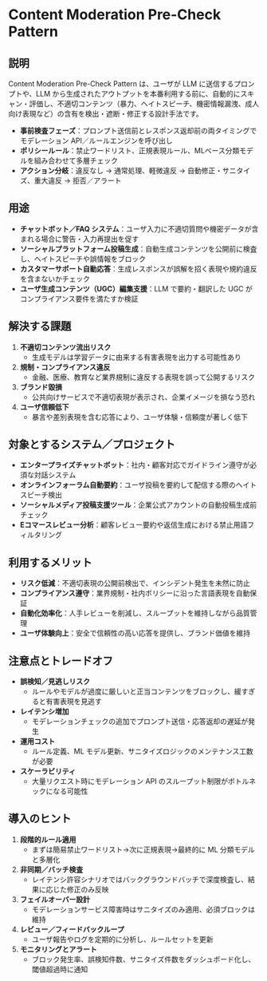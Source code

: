 # Content Moderation Pre-Check Pattern

## 説明  
Content Moderation Pre-Check Pattern は、ユーザが LLM に送信するプロンプトや、LLM から生成されたアウトプットを本番利用する前に、自動的にスキャン・評価し、不適切コンテンツ（暴力、ヘイトスピーチ、機密情報漏洩、成人向け表現など）の含有を検出・遮断・修正する設計手法です。  
- **事前検査フェーズ**：プロンプト送信前とレスポンス返却前の両タイミングでモデレーション API／ルールエンジンを呼び出し  
- **ポリシールール**：禁止ワードリスト、正規表現ルール、MLベース分類モデルを組み合わせて多層チェック  
- **アクション分岐**：違反なし → 通常処理、軽微違反 → 自動修正・サニタイズ、重大違反 → 拒否／アラート  

## 用途  
- **チャットボット／FAQ システム**：ユーザ入力に不適切質問や機密データが含まれる場合に警告・入力再提出を促す  
- **ソーシャルプラットフォーム投稿生成**：自動生成コンテンツを公開前に検査し、ヘイトスピーチや誤情報をブロック  
- **カスタマーサポート自動応答**：生成レスポンスが誤解を招く表現や規約違反を含まないかチェック  
- **ユーザ生成コンテンツ（UGC）編集支援**：LLM で要約・翻訳した UGC がコンプライアンス要件を満たすか検証  

## 解決する課題  
1. **不適切コンテンツ流出リスク**  
   - 生成モデルは学習データに由来する有害表現を出力する可能性あり  
2. **規制・コンプライアンス違反**  
   - 金融、医療、教育など業界規制に違反する表現を誤って公開するリスク  
3. **ブランド毀損**  
   - 公共向けサービスで不適切表現が表示され、企業イメージを損なう恐れ  
4. **ユーザ信頼低下**  
   - 暴言や差別表現を含む応答により、ユーザ体験・信頼度が著しく低下  

## 対象とするシステム／プロジェクト  
- **エンタープライズチャットボット**：社内・顧客対応でガイドライン遵守が必須な対話システム  
- **オンラインフォーラム自動要約**：ユーザ投稿を要約して配信する際のヘイトスピーチ検出  
- **ソーシャルメディア投稿支援ツール**：企業公式アカウントの自動投稿生成前チェック  
- **Eコマースレビュー分析**：顧客レビュー要約や返信生成における禁止用語フィルタリング  

## 利用するメリット  
- **リスク低減**：不適切表現の公開前検出で、インシデント発生を未然に防止  
- **コンプライアンス遵守**：業界規制・社内ポリシーに沿った言語表現を自動保証  
- **自動化効率化**：人手レビューを削減し、スループットを維持しながら品質管理  
- **ユーザ体験向上**：安全で信頼性の高い応答を提供し、ブランド価値を維持  

## 注意点とトレードオフ  
- **誤検知／見逃しリスク**  
  - ルールやモデルが過度に厳しいと正当コンテンツをブロックし、緩すぎると有害表現を見逃す  
- **レイテンシ増加**  
  - モデレーションチェックの追加でプロンプト送信・応答返却の遅延が発生  
- **運用コスト**  
  - ルール定義、ML モデル更新、サニタイズロジックのメンテナンス工数が必要  
- **スケーラビリティ**  
  - 大量リクエスト時にモデレーション API のスループット制限がボトルネックになる可能性  

## 導入のヒント  
1. **段階的ルール適用**  
   - まずは簡易禁止ワードリスト→次に正規表現→最終的に ML 分類モデルと多層化  
2. **非同期／バッチ検査**  
   - レイテンシ許容シナリオではバックグラウンドバッチで深度検査し、結果に応じた修正のみ反映  
3. **フェイルオーバー設計**  
   - モデレーションサービス障害時はサニタイズのみ適用、必須ブロックは維持  
4. **レビュー／フィードバックループ**  
   - ユーザ報告やログを定期的に分析し、ルールセットを更新  
5. **モニタリングとアラート**  
   - ブロック発生率、誤検知件数、サニタイズ件数をダッシュボード化し、閾値超過時に通知  
